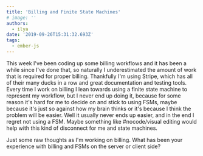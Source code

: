 ```yaml
---
title: 'Billing and Finite State Machines'
# image: ''
authors:
  - ilya
date: '2019-09-26T15:31:32.693Z'
tags:
  - ember-js
---
```

This week I've been coding up some billing workflows and it has been a while since I've done that, so naturally I underestimated the amount of work that is required for proper billing. Thankfully I'm using Stripe, which has all of their many ducks in a row and great documentation and testing tools. Every time I work on billing I lean towards using a finite state machine to represent my workflow, but I never end up doing it, because for some reason it's hard for me to decide on and stick to using FSMs, maybe because it's just so against how my brain thinks or it's because I think the problem will be easier. Well it usually never ends up easier, and in the end I regret not using a FSM. Maybe something like #nocode/visual editing would help with this kind of disconnect for me and state machines.

Just some raw thoughts as I'm working on billing. What has been your experience with billing and FSMs on the server or client side?

